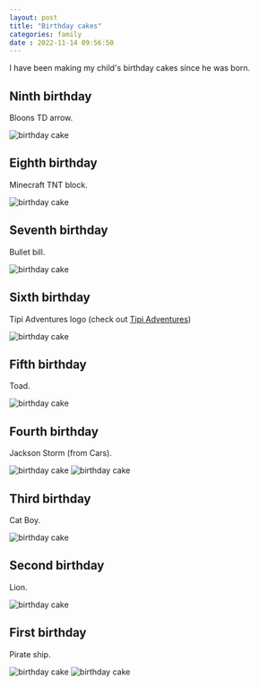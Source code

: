 ```yaml
---
layout: post
title: "Birthday cakes" 
categories: family
date : 2022-11-14 09:56:50
---
```


I have been making my child's birthday cakes since he was born. 

## Ninth birthday
Bloons TD arrow. 

![birthday cake](/img/blog-posts/yr-9.jpeg)

## Eighth birthday
Minecraft TNT block. 

![birthday cake](/img/blog-posts/yr-8.jpg)

## Seventh birthday
Bullet bill. 

![birthday cake](/img/blog-posts/yr-7.jpg)

## Sixth birthday
Tipi Adventures logo (check out [Tipi Adventures](https://www.tipiadventures.ie))

![birthday cake](/img/blog-posts/yr-6.jpg)

## Fifth birthday
Toad.

![birthday cake](/img/blog-posts/yr-5.jpg)

## Fourth birthday
Jackson Storm (from Cars). 

![birthday cake](/img/blog-posts/yr-4-2-1.jpg)
![birthday cake](/img/blog-posts/yr-4-2-2.jpg)

## Third birthday
Cat Boy.

![birthday cake](/img/blog-posts/yr-3-.jpg)

## Second birthday
Lion. 

![birthday cake](/img/blog-posts/yr-2-2.jpg)

## First birthday
Pirate ship. 

![birthday cake](/img/blog-posts/yr1.jpg)
![birthday cake](/img/blog-posts/yr1-1.jpg)
